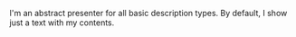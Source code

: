 I'm an abstract presenter for all basic description types. 
By default, I show just a text with my contents.